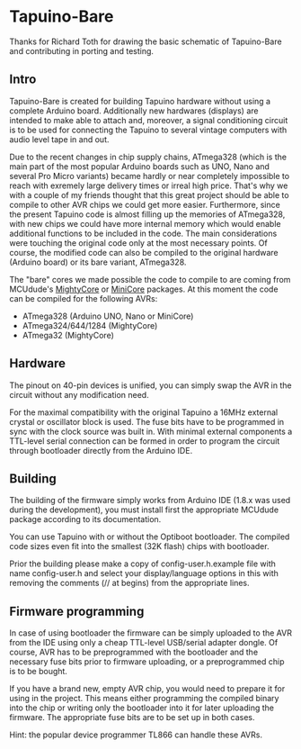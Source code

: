 # Tapuino-Bare

Thanks for Richard Toth for drawing the basic schematic of Tapuino-Bare and contributing in porting and testing.

## Intro

Tapuino-Bare is created for building Tapuino hardware without using a complete Arduino board. Additionally new hardwares (displays) are intended to make able to attach and, moreover, a signal conditioning circuit is to be used for connecting the Tapuino to several vintage computers with audio level tape in and out. 

Due to the recent changes in chip supply chains, ATmega328 (which is the main part of the most popular Arduino boards such as UNO, Nano and several Pro Micro variants) became hardly or near completely impossible to reach with exremely large delivery times or irreal high price. That's why we with a couple of my friends thought that this great project should be able to compile to other AVR chips we could get more easier. Furthermore, since the present Tapuino code is almost filling up the memories of ATmega328, with new chips we could have more internal memory which would enable additional functions to be included in the code. The main considerations were touching the original code only at the most necessary points. Of course, the modified code can also be compiled to the original hardware (Arduino board) or its bare variant, ATmega328.

The "bare" cores we made possible the code to compile to are coming from MCUdude's [MightyCore](https://github.com/MCUdude/MightyCore) or [MiniCore](https://github.com/MCUdude/MiniCore) packages. At this moment the code can be compiled for the following AVRs:
- ATmega328 (Arduino UNO, Nano or MiniCore)
- ATmega324/644/1284 (MightyCore)
- ATmega32 (MightyCore)

## Hardware

The pinout on 40-pin devices is unified, you can simply swap the AVR in the circuit without any modification need.

For the maximal compatibility with the original Tapuino a 16MHz external crystal or oscillator block is used. The fuse bits have to be programmed in sync with the clock source was built in. With minimal external components a TTL-level serial connection can be formed in order to program the circuit through bootloader directly from the Arduino IDE.

## Building

The building of the firmware simply works from Arduino IDE (1.8.x was used during the development), you must  install first the appropriate MCUdude package according to its documentation. 

You can use Tapuino with or without the Optiboot bootloader. The compiled code sizes even fit into the smallest (32K flash) chips with bootloader.

Prior the building please make a copy of config-user.h.example file with name config-user.h and select your display/language options in this with removing the comments (// at begins) from the appropriate lines.


## Firmware programming

 In case of using bootloader the firmware can be simply uploaded to the AVR from the IDE using only a cheap TTL-level USB/serial adapter dongle. Of course, AVR has to be preprogrammed with the bootloader and the necessary fuse bits prior to firmware uploading, or a preprogrammed chip is to be bought.

If you have a brand new, empty AVR chip, you would need to prepare it for using in the project. This means either programming the compiled binary into the chip or writing only the bootloader into it for later uploading the firmware. The appropriate fuse bits are to be set up in both cases.

Hint: the popular device programmer TL866 can handle these AVRs.